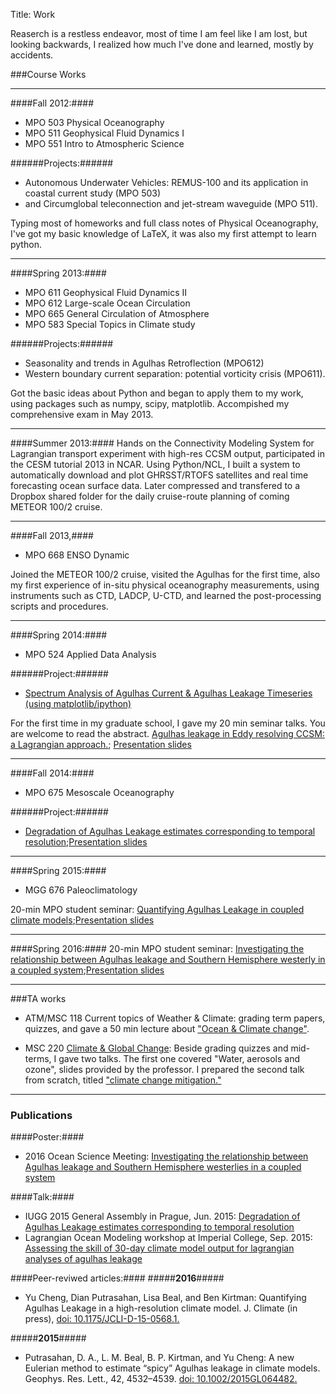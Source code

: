 Title: Work

Reaserch is a restless endeavor, most of time I am feel like I am lost, but looking backwards, I realized how much I've done and learned, mostly by accidents. 

###Course Works

---------------------------
####Fall 2012:####
 * MPO 503 Physical Oceanography 
 * MPO 511 Geophysical Fluid Dynamics I 
 * MPO 551 Intro to Atmospheric Science
 
######Projects:######
* Autonomous Underwater Vehicles: REMUS-100 and its application in coastal current study (MPO 503)
* and Circumglobal teleconnection and jet-stream waveguide (MPO 511).

Typing most of homeworks and full class notes of Physical Oceanography, I've got my basic knowledge of LaTeX, it was also my first attempt to learn python. 

---------------------------

####Spring 2013:####
* MPO 611 Geophysical Fluid Dynamics II 
* MPO 612 Large-scale Ocean Circulation 
* MPO 665 General Circulation of Atmosphere 
* MPO 583 Special Topics in Climate study 
 
######Projects:######
* Seasonality and trends in Agulhas Retroflection (MPO612)
* Western boundary current separation: potential vorticity crisis (MPO611). 

Got the basic ideas about Python and began to apply them to my work, using packages such as numpy, scipy, matplotlib. Accompished my comprehensive exam in May 2013.

---------------------------
####Summer 2013:####
Hands on the Connectivity Modeling System for Lagrangian transport experiment with high-res CCSM output, participated in the CESM tutorial 2013 in NCAR. Using Python/NCL, I built a system to automatically download and plot GHRSST/RTOFS satellites and real time forecasting ocean surface data. Later compressed and transfered to a Dropbox shared folder for the daily cruise-route planning of coming METEOR 100/2 cruise.

---------------------------
####Fall 2013,####
* MPO 668 ENSO Dynamic

Joined the METEOR 100/2 cruise, visited the Agulhas for the first time, also my first experience of in-situ physical oceanography measurements, using instruments such as CTD, LADCP, U-CTD, and learned the post-processing scripts and procedures.

---------------------------
####Spring 2014:####
* MPO 524 Applied Data Analysis

######Project:######
 * [Spectrum Analysis of Agulhas Current & Agulhas Leakage Timeseries (using matplotlib/ipython)](http://www.rsmas.miami.edu/users/ycheng/pdfs/mpo524_project_yucheng)

For the first time in my graduate school, I gave my 20 min seminar talks. You are welcome to read the abstract. [Agulhas leakage in Eddy resolving CCSM: a Lagrangian approach.](http://www.rsmas.miami.edu/users/ycheng/pdfs/abstract_ycheng.pdf); [Presentation slides](http://www.rsmas.miami.edu/users/ycheng/pdfs/Seminar_Feb12_YuCheng.pdf)
 
---------------------------
####Fall 2014:####
* MPO 675 Mesoscale Oceanography

######Project:######
* [Degradation of Agulhas Leakage estimates corresponding to temporal resolution](http://www.rsmas.miami.edu/users/ycheng/pdfs/MPO675_yucheng_final_written.pdf);[Presentation slides](http://www.rsmas.miami.edu/users/ycheng/pdfs/MPO675_final.pdf)

---------------------------
####Spring 2015:####
* MGG 676 Paleoclimatology

20-min MPO student seminar: [Quantifying Agulhas Leakage in coupled climate models](https://1drv.ms/b/s!AuB_mliF0-ygyqV7FKCpzdGERz_xKw);[Presentation slides](https://1drv.ms/b/s!AuB_mliF0-ygyqV8BzENpoWscNcUJw)

---------------------------
####Spring 2016:####
20-min MPO student seminar: [Investigating the relationship between Agulhas leakage and Southern Hemisphere westerly in a coupled system](https://1drv.ms/b/s!AuB_mliF0-ygyqV9S9ESDzg-OnT2SQ);[Presentation slides](https://1drv.ms/b/s!AuB_mliF0-ygyqYArb1g1-1g2C8Oew)

---------------------------
###TA works
* ATM/MSC 118 Current topics of Weather & Climate: grading term papers, quizzes, and gave a 50 min lecture about ["Ocean & Climate change"](http://www.rsmas.miami.edu/users/ycheng/pdfs/Mar_19_Oceans_and_Climate_Change).

* MSC 220 [Climate & Global Change](http://www.rsmas.miami.edu/users/pzuidema/Flyer_220.pdf): Beside grading quizzes and mid-terms, I gave two talks. The first one covered "Water, aerosols and ozone", slides provided by the professor. I prepared the second talk from scratch, titled ["climate change mitigation."](http://www.rsmas.miami.edu/users/ycheng/pdfs/20141204_MSC220_Mitigation)

---------------------------
### Publications
####Poster:####
* 2016 Ocean Science Meeting: [Investigating the relationship between Agulhas leakage and Southern Hemisphere westerlies in a coupled system](https://1drv.ms/b/s!AuB_mliF0-ygyqV-aamqqUqtJr2iUg)

####Talk:####
* IUGG 2015 General Assembly in Prague, Jun. 2015: [Degradation of Agulhas Leakage estimates corresponding to temporal resolution](https://1drv.ms/b/s!AuB_mliF0-ygyqYBvnHFaTpamkAAUg)
* Lagrangian Ocean Modeling workshop at Imperial College, Sep. 2015: [Assessing the skill of 30-day climate model output for lagrangian analyses of agulhas leakage](https://1drv.ms/b/s!AuB_mliF0-ygyqV_f0pVNY7uC7otwg)

####Peer-reviwed articles:####
#####**2016**#####
* Yu Cheng, Dian Putrasahan, Lisa Beal, and Ben Kirtman: Quantifying Agulhas Leakage in a high-resolution climate model. J. Climate (in press), [doi: 10.1175/JCLI-D-15-0568.1.](http://journals.ametsoc.org/doi/abs/10.1175/JCLI-D-15-0568.1)

#####**2015**#####
* Putrasahan, D. A., L. M. Beal, B. P. Kirtman, and Yu Cheng: A new Eulerian method to estimate “spicy” Agulhas leakage in climate models. Geophys. Res. Lett., 42, 4532–4539. [doi: 10.1002/2015GL064482.](http://onlinelibrary.wiley.com/doi/10.1002/2015GL064482/full)



